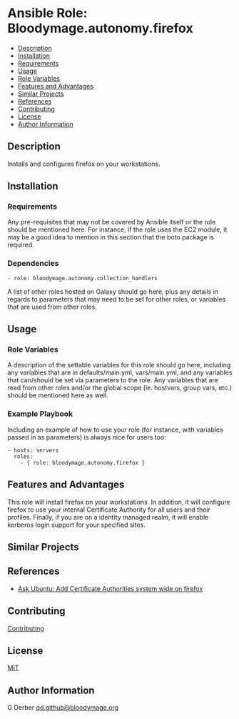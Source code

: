 Ansible Role: Bloodymage.autonomy.firefox
===============

- [Description](#description)
- [Installation](#installation)
- [Requirements](#requirements)
- [Usage](#usage)
- [Role Variables](#role-variables)
- [Features and Advantages](#features-and-advantages)
- [Similar Projects](#similar-projects)
- [References](#references)
- [Contributing](#contributing)
- [License](#license)
- [Author Information](#author-information)

Description
-----------
Installs and configures firefox on your workstations.

Installation
------------

### Requirements

Any pre-requisites that may not be covered by Ansible itself or the role should be mentioned here. For instance, if the role uses the EC2 module, it may be a good idea to mention in this section that the boto package is required.

### Dependencies
```
- role: bloodymage.autonomy.collection_handlers
```

A list of other roles hosted on Galaxy should go here, plus any details in regards to parameters that may need to be set for other roles, or variables that are used from other roles.

Usage
-----

### Role Variables

A description of the settable variables for this role should go here, including any variables that are in defaults/main.yml, vars/main.yml, and any variables that can/should be set via parameters to the role. Any variables that are read from other roles and/or the global scope (ie. hostvars, group vars, etc.) should be mentioned here as well.

### Example Playbook

Including an example of how to use your role (for instance, with variables passed in as parameters) is always nice for users too:

    - hosts: servers
      roles:
        - { role: bloodymage.autonomy.firefox }

Features and Advantages
-----------------------

This role will install firefox on your workstations.  In addition, it will configure firefox to use your internal Certificate Authority for all users and their profiles.  Finally, if you are on a identity managed realm, it will enable kerberos login support for your specified sites.

Similar Projects
----------------

References
----------
- [Ask Ubuntu: Add Certificate Authorities system wide on firefox](https://askubuntu.com/questions/244582/add-certificate-authorities-system-wide-on-firefox)

Contributing
------------
[Contributing](CONTRIBUTING.md)

License
-------
[MIT](LICENSE.md)

Author Information
------------------
G Derber
gd.github@bloodymage.org
